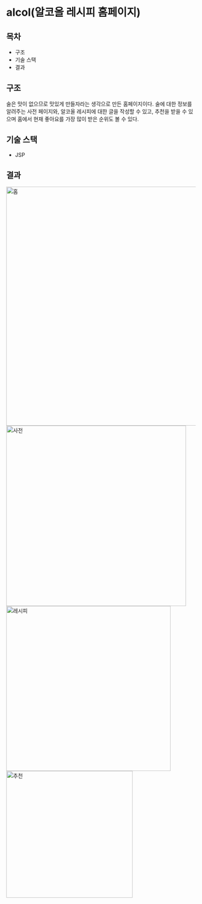 # alcol(알코올 레시피 홈페이지)

## 목차
- 구조
- 기술 스택
- 결과

## 구조
술은 맛이 없으므로 맛있게 만들자라는 생각으로 만든 홈페이지이다. 술에 대한 정보를 알려주는 사전 페이지와, 알코올 레시피에 대한 글을 작성할 수 있고, 추천을 받을 수 있으며 홈에서 현재 좋아요를 가장 많이 받은 순위도 볼 수 있다. 


## 기술 스택
- JSP

## 결과
<img width="633" alt="홈" src="https://user-images.githubusercontent.com/47708313/166247248-acc1db2e-2faa-44a4-95fb-b2249ecae4a0.png">
<img width="478" alt="사전" src="https://user-images.githubusercontent.com/47708313/166247263-764d88e4-93d3-4da2-b2ee-3f80d77332e0.png">
<img width="437" alt="레시피" src="https://user-images.githubusercontent.com/47708313/166247265-f592cc30-b801-4d8f-b172-65175b915eed.png">
<img width="336" alt="추천" src="https://user-images.githubusercontent.com/47708313/166247271-0b650718-89bf-4a01-98de-40749ab5bd93.png">
